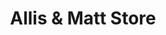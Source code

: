 ---
title: "Allis & Matt Store"
url: /copan-ruinas/allis-und-matt-store/
shop: tienda de variedades
---